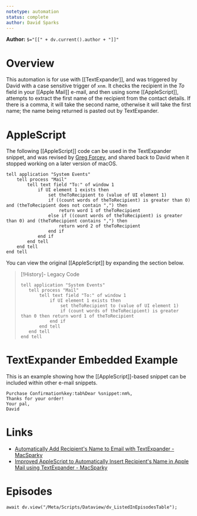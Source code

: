 ```yaml
---
notetype: automation
status: complete
author: David Sparks
---
```


**Author:** `$="[[" + dv.current().author + "]]"`

# Overview
This automation is for use with [[TextExpander]], and was triggered by David with a case sensitive trigger of `xnm`. It checks the recipient in the *To* field in your [[Apple Mail]] e-mail, and then using some [[AppleScript]], attempts to extract the first name of the recipient from the contact details. If there is a comma, it will take the second name, otherwise it will take the first name; the name being returned is pasted out by TextExpander.

# AppleScript
The following [[AppleScript]] code can be used in the TextExpander snippet, and was revised by [Greg Forcey](https://twitter.com/GregForcey), and shared back to David when it stopped working on a later version of macOS.

```applescript
tell application "System Events"
    tell process "Mail"
        tell text field "To:" of window 1
            if UI element 1 exists then
                set theToRecipient to (value of UI element 1)
                if ((count words of theToRecipient) is greater than 0) and (theToRecipient does not contain ",") then
                    return word 1 of theToRecipient
                else if ((count words of theToRecipient) is greater than 0) and (theToRecipient contains ",") then
                    return word 2 of theToRecipient
                end if
            end if
        end tell
    end tell
end tell
```

You can view the original [[AppleScript]] by expanding the section below.

> [!History]- Legacy Code
> ```applescript
> tell application "System Events"
>    tell process "Mail"
>        tell text field "To:" of window 1
>            if UI element 1 exists then
>                set theToRecipient to (value of UI element 1)
>                if (count words of theToRecipient) is greater than 0 then return word 1 of theToRecipient
>            end if
>        end tell
>    end tell
>end tell
>```

# TextExpander Embedded Example
This is an example showing how the [[AppleScript]]-based snippet can be included within other e-mail snippets.

```plaintext
Purchase Confirmation%key:tab%Dear %snippet:nm%,
Thanks for your order!
Your pal,
David
```

# Links
- [Automatically Add Recipient's Name to Email with TextExpander - MacSparky](https://www.macsparky.com/blog/2015/6/automatically-add-recipients-name-to-email-with-textexapnder/)
- [Improved AppleScript to Automatically Insert Recipient's Name in Apple Mail using TextExpander - MacSparky](https://www.macsparky.com/blog/2019/2/improved-applescript-to-automatically-insert-recipients-name-in-apple-mail-using-textexpander/)

# Episodes
```dataviewjs
await dv.view("/Meta/Scripts/Dataview/dv_ListedInEpisodesTable");
```
